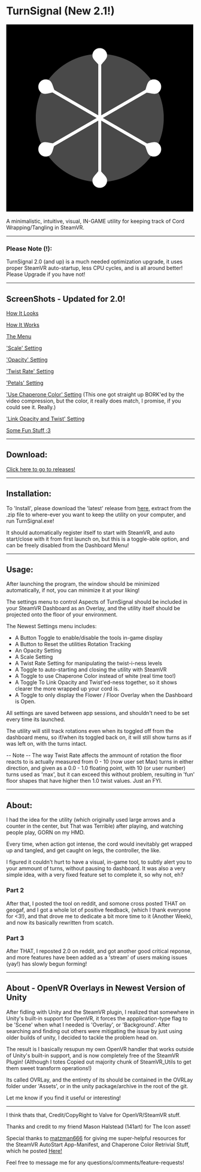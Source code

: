 TurnSignal (New 2.1!)
=

![TurnSignal Icon](/Assets/_Res/turnsignal-v2.png)

A minimalistic, intuitive, visual, IN-GAME utility for keeping track of Cord Wrapping/Tangling in SteamVR.

---

### Please Note (!):
 TurnSignal 2.0 (and up) is a much needed optimization upgrade, it uses proper SteamVR auto-startup, less CPU cycles, and is all around better! Please Upgrade if you have not!

---
## ScreenShots - Updated for 2.0!

[How It Looks](https://gfycat.com/ImpressiveUnnaturalAmericansaddlebred)

[How It Works](https://gfycat.com/DemandingAdorableAntbear)

[The Menu](https://gfycat.com/EarlySnoopyChihuahua)

['Scale' Setting](https://gfycat.com/WhichSnoopyKite)

['Opacity' Setting](https://gfycat.com/GleamingGivingArchaeopteryx)

['Twist Rate' Setting](https://gfycat.com/FrequentHeartfeltAsianwaterbuffalo)

['Petals' Setting](https://gfycat.com/CompetentPlainCormorant)

['Use Chaperone Color' Setting](https://gfycat.com/ContentBlueBlueshark) 
(This one got straight up BORK'ed by the video compression, but the color, it really does match, I promise, if you could see it. Really.)

['Link Opacity and Twist' Setting](https://gfycat.com/HeartfeltLimpGoitered)

[Some Fun Stuff ;3](https://gfycat.com/ThoroughThunderousAmurminnow)

---
## Download:

[Click here to go to releases!](https://github.com/benotter/TurnSignal/releases)

---

## Installation:
To 'Install', please download the 'latest' release from [here](https://github.com/benotter/TurnSignal/releases), extract from the .zip file to where-ever you want to keep the utility on your computer, and run TurnSignal.exe! 
 
 It should automatically register itself to start with SteamVR, and auto start/close with it from first launch on, but this is a toggle-able option, and can be freely disabled from the Dashboard Menu!

---
## Usage:

After launching the program, the window should be minimized automatically, if not, you can minimize it at your liking!

The settings menu to control Aspects of TurnSignal should be included in your SteamVR Dashboard as an Overlay, and the utility itself should be projected onto the floor of your environment.

The Newest Settings menu includes:

- A Button Toggle to enable/disable the tools in-game display
- A Button to Reset the utilities Rotation Tracking
- An Opacity Setting 
- A Scale Setting 
- A Twist Rate Setting for manipulating the twist-i-ness levels 
- A Toggle to auto-starting and closing the utility with SteamVR
- A Toggle to use Chaperone Color instead of white (real time too!) 
- A Toggle To Link Opacity and Twist'ed-ness together, so it shows clearer the more wrapped up your cord is.
- A Toggle to only display the Flower / Floor Overlay when the Dashboard is Open.

All settings are saved between app sessions, and shouldn't need to be set every time its launched.

The utility will still track rotations even when its toggled off from the dashboard menu, so if/when its toggled back on, it will still show turns as if was left on, with the turns intact.

-- Note -- The way Twist Rate affects the ammount of rotation the floor reacts to is actually measured from 0 - 10 (now user set Max) turns in either direction, and given as a 0.0 - 1.0 floating point, with 10 (or user number) turns used as 'max', but it can exceed this without problem, resulting in 'fun' floor shapes that have higher then 1.0 twist values. Just an FYI.

---
## About:

I had the idea for the utility (which originally used large arrows and a counter in the center, but That was Terrible) after playing, and watching people play, GORN on my HMD. 

Every time, when action got intense, the cord would inevitably get wrapped up and tangled, and get caught on legs, the controller, the like.

I figured it couldn't hurt to have a visual, in-game tool, to subtly alert you to your ammount of turns, without pausing to dashboard. It was also a very simple idea, with a very fixed feature set to complete it, so why not, eh?

### Part 2

After that, I posted the tool on reddit, and somone cross posted THAT on geogaf, and I got a whole lot of positive feedback, (which I thank everyone for <3!), and that drove me to dedicate a bit more time to it (Another Week), and now its basically rewritten from scatch.

### Part 3

After THAT, I reposted 2.0 on reddit, and got another good critical reponse, and more features have been added as a 'stream' of users making issues (yay!) has slowly begun forming!

---
## About - OpenVR Overlays in Newest Version of Unity

After fidling with Unity and the SteamVR plugin, I realized that somewhere in Unity's built-in support for OpenVR, it forces the appplication-type flag to be 'Scene' when what I needed is 'Overlay', or 'Background'. After searching and finding out others were mitigating the issue by just using older builds of unity, I decided to tackle the problem head on.


The result is I basically resupun my own OpenVR handler that works outside of Unity's built-in support, and is now completely free of the SteamVR Plugin! (Although I totes Copied out majority chunk of SteamVR_Utils to get them sweet transform operations!)

Its called OVRLay, and the entirety of its should be contained in the OVRLay folder under 'Assets', or in the unity package/archive in the root of the git.

Let me know if you find it useful or interesting!

---

I think thats that, Credit/CopyRight to Valve for OpenVR/SteamVR stuff. 

Thanks and credit to my friend Mason Halstead (141art) for The Icon asset!

Special thanks to [matzman666](https://github.com/matzman666) for giving me super-helpful resources for the SteamVR AutoStart App-Manifest, and Chaperone Color Retrivial Stuff, which he posted [Here!](https://www.reddit.com/r/Vive/comments/6oqspt/turnsignal_a_small_ingame_vr_utility_i_built_to/dkn6pj7/)

Feel free to message me for any questions/comments/feature-requests!